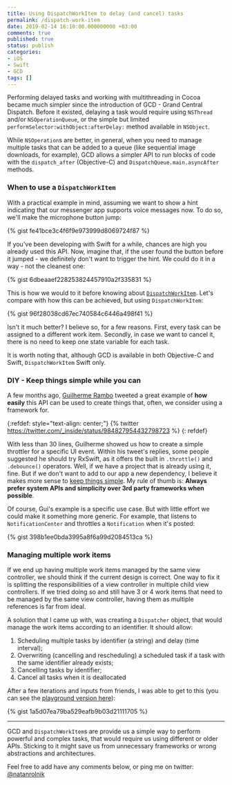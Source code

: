 ```yaml
---
title: Using DispatchWorkItem to delay (and cancel) tasks
permalink: /dispatch-work-item
date: 2019-02-14 16:10:00.000000000 +03:00
comments: true
published: true
status: publish
categories:
- iOS
- Swift
- GCD
tags: []
---
```


Performing delayed tasks and working with multithreading in Cocoa became much simpler since the introduction of GCD - Grand Central Dispatch. Before it existed, delaying a task would require using `NSThread` and/or `NSOperationQueue`, or the simple but limited `performSelector:withObject:afterDelay:` method available in `NSObject`.

While `NSOperation`s are better, in general, when you need to manage multiple tasks that can be added to a queue (like sequential image downloads, for example), GCD allows a simpler API to run blocks of code with the `dispatch_after` (Objective-C) and `DispatchQueue.main.asyncAfter` methods.

### When to use a `DispatchWorkItem`

With a practical example in mind, assuming we want to show a hint indicating that our messenger app supports voice messages now. To do so, we'll make the microphone button jump:

{% gist fe41bce3c4f6f9e973999d8069724f87 %}

If you've been developing with Swift for a while, chances are high you already used this API. Now, imagine that, if the user found the button before it jumped - we definitely don't want to trigger the hint. We could do it in a way - not the cleanest one:

{% gist 6dbeaaef228253824457910a2f335831 %}

This is how we would to it before knowing about [`DispatchWorkItem`](https://developer.apple.com/documentation/dispatch/dispatchworkitem). Let's compare with how this can be achieved, but using `DispatchWorkItem`:

{% gist 96f28038cd67ec740584c6446a498f41 %}

Isn't it much better? I believe so, for a few reasons. First, every task can be assigned to a different work item. Secondly, in case we want to cancel it, there is no need to keep one state variable for each task.

It is worth noting that, although GCD is available in both Objective-C and Swift, `DispatchWorkItem` Swift only.

### DIY - Keep things simple while you can

A few months ago, [Guilherme Rambo](https://twitter.com/_inside) tweeted a great example of **how easily** this API can be used to create things that, often, we consider using a framework for.

{:refdef: style="text-align: center;"}
{% twitter https://twitter.com/_inside/status/984827954432798723 %}
{: refdef}

With less than 30 lines, Guilherme showed us how to create a simple throttler for a specific UI event. Within his tweet's replies, some people suggested he should try RxSwift, as it offers the built in `.throttle()` and `.debounce()` operators. Well, if we have a project that is already using it, fine. But if we don't want to add to our app a new dependency, I believe it makes more sense to [keep things simple](https://twitter.com/RebeccaSlatkin/status/1093775699905785856). My rule of thumb is: **Always prefer system APIs and simplicity over 3rd party frameworks when possible**.

Of course, Gui's example is a specific use case. But with little effort we could make it something more generic. For example, that listens to `NotificationCenter` and throttles a `Notification` when it's posted:

{% gist 398b1ee0bda3995a8f6a99d2084513ca %}

### Managing multiple work items

If we end up having multiple work items managed by the same view controller, we should think if the current design is correct. One way to fix it is splitting the responsibilities of a view controller in multiple child view controllers. If we tried doing so and still have 3 or 4 work items that need to be managed by the same view controller, having them as multiple references is far from ideal.

A solution that I came up with, was creating a `Dispatcher` object, that would manage the work items according to an identifier. It should allow:

1. Scheduling multiple tasks by identifier (a string) and delay (time interval);
2. Overwriting (cancelling and rescheduling) a scheduled task if a task with the same identifier already exists;
3. Cancelling tasks by identifier;
4. Cancel all tasks when it is deallocated

After a few iterations and inputs from friends, I was able to get to this (you can see the [playground version here](https://gist.github.com/natanrolnik/6c1d9baa04ebc163f52bd5224db32d07)):

{% gist 1a5d07ea79ba529eafb9b03d21111705 %}

---

GCD and `DispatchWorkItem`s are provide us a simple way to perform powerful and complex tasks, that would require us using different or older APIs. Sticking to it might save us from unnecessary frameworks or wrong abstractions and architectures.

Feel free to add have any comments below, or ping me on twitter: [@natanrolnik](https://twitter.com/natanrolnik)
